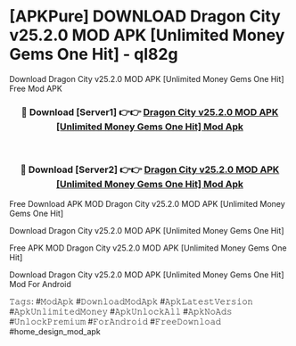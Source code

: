 # [APKPure] DOWNLOAD Dragon City v25.2.0 MOD APK [Unlimited Money Gems One Hit] - ql82g
Download Dragon City v25.2.0 MOD APK [Unlimited Money Gems One Hit] Free Mod APK

<div align="center">
<h3>🔴 Download [Server1] 👉👉 <a href="https://apk-comot.site?title=Dragon_City_v25.2.0_MOD_APK_[Unlimited_Money_Gems_One_Hit]">Dragon City v25.2.0 MOD APK [Unlimited Money Gems One Hit] Mod Apk</a></h3><br>

<h3>🔴 Download [Server2] 👉👉 <a href="https://apk-comot.site?title=Dragon_City_v25.2.0_MOD_APK_[Unlimited_Money_Gems_One_Hit]">Dragon City v25.2.0 MOD APK [Unlimited Money Gems One Hit] Mod Apk</a></h3>
</div>


Free Download APK MOD Dragon City v25.2.0 MOD APK [Unlimited Money Gems One Hit]

Download Dragon City v25.2.0 MOD APK [Unlimited Money Gems One Hit] 

Free APK MOD Dragon City v25.2.0 MOD APK [Unlimited Money Gems One Hit] 

Download Dragon City v25.2.0 MOD APK [Unlimited Money Gems One Hit] Mod For Android

𝚃𝚊𝚐𝚜: #𝙼𝚘𝚍𝙰𝚙𝚔 #𝙳𝚘𝚠𝚗𝚕𝚘𝚊𝚍𝙼𝚘𝚍𝙰𝚙𝚔 #𝙰𝚙𝚔𝙻𝚊𝚝𝚎𝚜𝚝𝚅𝚎𝚛𝚜𝚒𝚘𝚗 #𝙰𝚙𝚔𝚄𝚗𝚕𝚒𝚖𝚒𝚝𝚎𝚍𝙼𝚘𝚗𝚎𝚢 #𝙰𝚙𝚔𝚄𝚗𝚕𝚘𝚌𝚔𝙰𝚕𝚕 #𝙰𝚙𝚔𝙽𝚘𝙰𝚍𝚜 #𝚄𝚗𝚕𝚘𝚌𝚔𝙿𝚛𝚎𝚖𝚒𝚞𝚖 #𝙵𝚘𝚛𝙰𝚗𝚍𝚛𝚘𝚒𝚍 #𝙵𝚛𝚎𝚎𝙳𝚘𝚠𝚗𝚕𝚘𝚊𝚍 #home_design_mod_apk